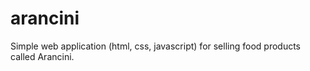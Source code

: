 # arancini
Simple web application (html, css, javascript) for selling food products called Arancini.



